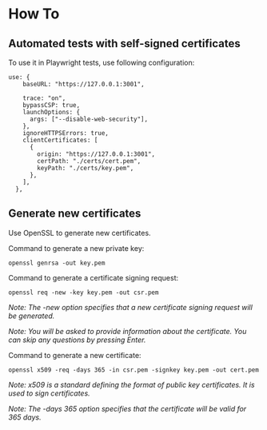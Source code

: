 # How To

## Automated tests with self-signed certificates

To use it in Playwright tests, use following configuration:

```
use: {
    baseURL: "https://127.0.0.1:3001",

    trace: "on",
    bypassCSP: true,
    launchOptions: {
      args: ["--disable-web-security"],
    },
    ignoreHTTPSErrors: true,
    clientCertificates: [
      {
        origin: "https://127.0.0.1:3001",
        certPath: "./certs/cert.pem",
        keyPath: "./certs/key.pem",
      },
    ],
  },
```

## Generate new certificates

Use OpenSSL to generate new certificates.

Command to generate a new private key:

```
openssl genrsa -out key.pem
```

Command to generate a certificate signing request:

```
openssl req -new -key key.pem -out csr.pem
```

_Note: The -new option specifies that a new certificate signing request will be generated._

_Note: You will be asked to provide information about the certificate. You can skip any questions by pressing Enter._

Command to generate a new certificate:

```
openssl x509 -req -days 365 -in csr.pem -signkey key.pem -out cert.pem
```

_Note: x509 is a standard defining the format of public key certificates. It is used to sign certificates._

_Note: The -days 365 option specifies that the certificate will be valid for 365 days._
